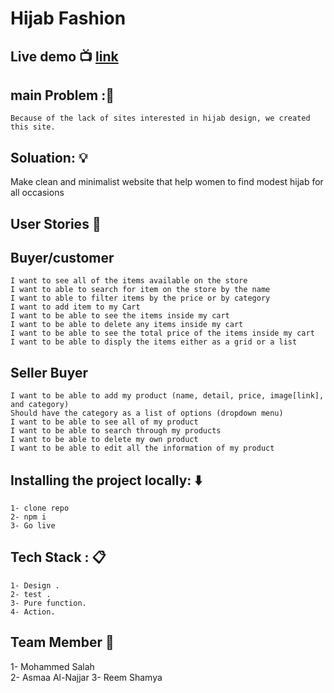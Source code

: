 # Hijab Fashion

## Live demo :tv:  [link](https://gsg-g10.github.io/HijabFashion/)


##  main  Problem ::memo: 

    Because of the lack of sites interested in hijab design, we created this site.


## Soluation: :bulb:

Make clean and minimalist website that help women to find modest hijab for all occasions


## User Stories :open_book:
##  Buyer/customer
    I want to see all of the items available on the store
    I want to able to search for item on the store by the name
    I want to able to filter items by the price or by category
    I want to add item to my Cart
    I want to be able to see the items inside my cart
    I want to be able to delete any items inside my cart
    I want to be able to see the total price of the items inside my cart
    I want to be able to disply the items either as a grid or a list
## Seller Buyer
    I want to be able to add my product (name, detail, price, image[link], and category)
    Should have the category as a list of options (dropdown menu)
    I want to be able to see all of my product
    I want to be able to search through my products
    I want to be able to delete my own product
    I want to be able to edit all the information of my product    


## Installing the project locally: :arrow_down: 
    1- clone repo 
    2- npm i 
    3- Go live

## Tech Stack : :clipboard: 
    1- Design . 
    2- test .
    3- Pure function.
    4- Action.


## Team Member :busts_in_silhouette:
1- Mohammed Salah       
2- Asmaa Al-Najjar
3- Reem Shamya
